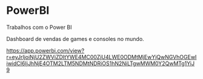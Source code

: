 # PowerBI
Trabalhos com o Power BI


Dashboard de vendas de games e consoles  no mundo.

https://app.powerbi.com/view?r=eyJrIjoiNjU2ZWViZDItYWE4MC00ZjU4LWE0ODMtMjEwYjQwNGVhOGEwIiwidCI6IjJhNjE4OTM2LTM5NDMtNDRiOS1hN2NiLTgwMWM0Y2QwMTg1YiJ9

